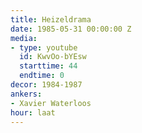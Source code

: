 ```yaml
---
title: Heizeldrama
date: 1985-05-31 00:00:00 Z
media:
- type: youtube
  id: KwvOo-bYEsw
  starttime: 44
  endtime: 0
decor: 1984-1987
ankers:
- Xavier Waterloos
hour: laat
---
```


